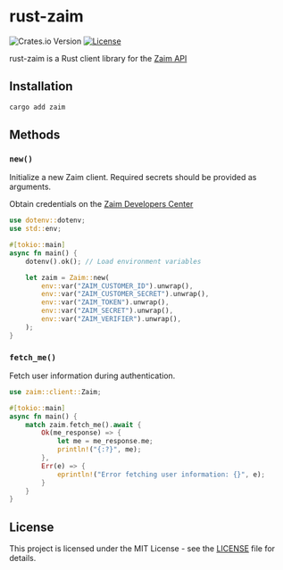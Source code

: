 # rust-zaim

![Crates.io Version](https://img.shields.io/crates/v/zaim)
[![License](https://img.shields.io/badge/license-MIT-blue.svg)](https://opensource.org/licenses/MIT)

rust-zaim is a Rust client library for the [Zaim API](https://dev.zaim.net/home)

## Installation

```sh
cargo add zaim
```

## Methods

### `new()`

Initialize a new Zaim client.
Required secrets should be provided as arguments.

Obtain credentials on the [Zaim Developers Center](https://dev.zaim.net/)

```rs
use dotenv::dotenv;
use std::env;

#[tokio::main]
async fn main() {
    dotenv().ok(); // Load environment variables

    let zaim = Zaim::new(
        env::var("ZAIM_CUSTOMER_ID").unwrap(),
        env::var("ZAIM_CUSTOMER_SECRET").unwrap(),
        env::var("ZAIM_TOKEN").unwrap(),
        env::var("ZAIM_SECRET").unwrap(),
        env::var("ZAIM_VERIFIER").unwrap(),
    );
}
```

### `fetch_me()`

Fetch user information during authentication.

```rs
use zaim::client::Zaim;

#[tokio::main]
async fn main() {
    match zaim.fetch_me().await {
        Ok(me_response) => {
            let me = me_response.me;
            println!("{:?}", me);
        },
        Err(e) => {
            eprintln!("Error fetching user information: {}", e);
        }
    }
}
```

## License

This project is licensed under the MIT License - see the [LICENSE](LICENSE) file for details.

